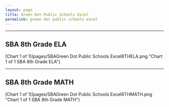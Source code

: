 ```yaml
---
layout: page
title: Green Dot Public Schools Excel
permalink: green dot public schools excel
---
```




___

## SBA 8th Grade ELA

[Chart 1 of 1](pages/SBAGreen Dot Public Schools Excel8THELA.png "Chart 1 of 1 SBA 8th Grade ELA")


___

## SBA 8th Grade MATH

[Chart 1 of 1](pages/SBAGreen Dot Public Schools Excel8THMATH.png "Chart 1 of 1 SBA 8th Grade MATH")

